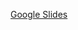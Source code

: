 [Google Slides](https://docs.google.com/presentation/d/1EyROnIWedTxyyjqKdS3ms-l8AWD5to1BDvq4RQplIEg/edit#slide=id.g73d30dc9bf_2_164)